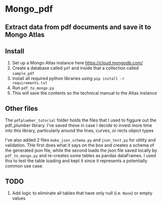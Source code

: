 # Mongo_pdf
## Extract data from pdf documents and save it to Mongo Atlas

## Install
1. Set up a Mongo Atlas instance here <https://cloud.mongodb.com/>
1. Create a database called ```pdf``` and inside that a collection called ```sample_pdf```
1. Install all required python libraries using ```pip install -r requirements.txt```
1. Run ```pdf_to_mongo.py```
1. This will save the contents so the technical manual to the Altas instance

## Other files
The ```pdfplumber_tutorial``` folder holds the files that I used to figgure out the pdf_plumber library.  I've saved these in case I decide to invest more time into this library, particularly around the lines, curves, or rects object types

I've also added 2 files ```make_json_schema.py``` and ```json_test.py``` for utility and validation.  THe first does what it says on the box and creates a schema of the generated json file, while the second loads the json file saved locally by ```pdf_to_mongo.py``` and re-creates some tables as pandas dataFrames.  I used this to test the table loading and kept it since it represents a potentially common use case.

## TODO
1. Add logic to eliminate all tables that have only null (i.e. ```None```) or empty values